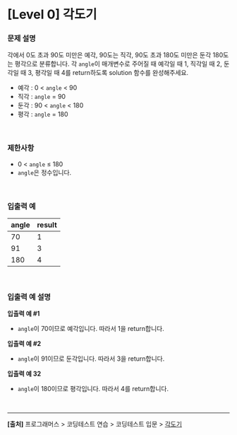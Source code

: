# [Level 0] 각도기

### 문제 설명
각에서 0도 초과 90도 미만은 예각, 90도는 직각, 90도 초과 180도 미만은 둔각 180도는 평각으로 분류합니다. 각 `angle`이 매개변수로 주어질 때 예각일 때 1, 직각일 때 2, 둔각일 때 3, 평각일 때 4를 return하도록 solution 함수를 완성해주세요.
* 예각 : 0 < `angle` < 90
* 직각 : `angle` = 90
* 둔각 : 90 < `angle` < 180
* 평각 : `angle` = 180

<br>

### 제한사항
* 0 < `angle` ≤ 180
* `angle`은 정수입니다.

<br>

### 입출력 예
|angle|result|
|---|---|
|70|1|
|91|3|
|180|4|

<br>

### 입출력 예 설명
**입출력 예 #1**
* `angle`이 70이므로 예각입니다. 따라서 1을 return합니다.

**입출력 예 #2**
* `angle`이 91이므로 둔각입니다. 따라서 3을 return합니다.

**입출력 예 32**
* `angle`이 180이므로 평각입니다. 따라서 4를 return합니다.

<br>

---

**[출처]** 프로그래머스 > 코딩테스트 연습 > 코딩테스트 입문 > [각도기](https://school.programmers.co.kr/learn/courses/30/lessons/120829)